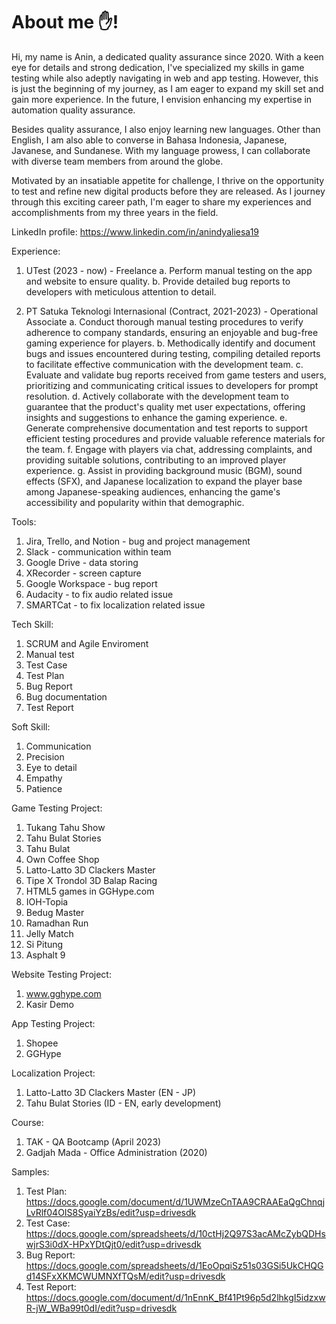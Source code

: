 # About me ✋!

Hi, my name is Anin, a dedicated quality assurance since 2020. With a keen eye for details and strong dedication, I've specialized my skills in game testing while also adeptly navigating in web and app testing. However, this is just the beginning of my journey, as I am eager to expand my skill set and gain more experience. In the future, I envision enhancing my expertise in automation quality assurance.

Besides quality assurance, I also enjoy learning new languages. Other than English, I am also able to converse in Bahasa Indonesia, Japanese, Javanese, and Sundanese. With my language prowess, I can collaborate with diverse team members from around the globe.

Motivated by an insatiable appetite for challenge, I thrive on the opportunity to test and refine new digital products before they are released. As I journey through this exciting career path, I'm eager to share my experiences and accomplishments from my three years in the field.


LinkedIn profile: https://www.linkedin.com/in/anindyaliesa19

Experience:
1. UTest (2023 - now) - Freelance
a. Perform manual testing on the app and website to ensure quality.
b. Provide detailed bug reports to developers with meticulous attention to detail.

2. PT Satuka Teknologi Internasional (Contract, 2021-2023) - Operational Associate
a. Conduct thorough manual testing procedures to verify adherence to company standards, ensuring an enjoyable and bug-free gaming experience for players.
b. Methodically identify and document bugs and issues encountered during testing, compiling detailed reports to facilitate effective communication with the development team.
c. Evaluate and validate bug reports received from game testers and users, prioritizing and communicating critical issues to developers for prompt resolution.
d. Actively collaborate with the development team to guarantee that the product's quality met user expectations, offering insights and suggestions to enhance the gaming experience.
e. Generate comprehensive documentation and test reports to support efficient testing procedures and provide valuable reference materials for the team.
f. Engage with players via chat, addressing complaints, and providing suitable solutions, contributing to an improved player experience. 
g. Assist in providing background music (BGM), sound effects (SFX), and Japanese localization to expand the player base among Japanese-speaking audiences, enhancing the game's accessibility and popularity within that demographic.

Tools:
1. Jira, Trello, and Notion - bug and project management
2. Slack - communication within team
3. Google Drive - data storing
4. XRecorder - screen capture
5. Google Workspace - bug report
6. Audacity - to fix audio related issue
7. SMARTCat - to fix localization related issue

Tech Skill:
1. SCRUM and Agile Enviroment
2. Manual test
3. Test Case
4. Test Plan
5. Bug Report
6. Bug documentation
7. Test Report

Soft Skill:
1. Communication
2. Precision
3. Eye to detail
4. Empathy
5. Patience

Game Testing Project:
1. Tukang Tahu Show
2. Tahu Bulat Stories
3. Tahu Bulat
4. Own Coffee Shop
5. Latto-Latto 3D Clackers Master
6. Tipe X Trondol 3D Balap Racing
7. HTML5 games in GGHype.com
8. IOH-Topia
9. Bedug Master
10. Ramadhan Run
11. Jelly Match
12. Si Pitung
13. Asphalt 9

Website Testing Project:
1. www.gghype.com
2. Kasir Demo

App Testing Project:
1. Shopee
2. GGHype

Localization Project:
1. Latto-Latto 3D Clackers Master (EN - JP) 
2. Tahu Bulat Stories (ID - EN, early development) 

Course:
1. TAK - QA Bootcamp (April 2023) 
2. Gadjah Mada - Office Administration (2020) 

Samples:
1. Test Plan: https://docs.google.com/document/d/1UWMzeCnTAA9CRAAEaQgChnqjLvRlf04OIS8SyaiYzBs/edit?usp=drivesdk
2. Test Case: https://docs.google.com/spreadsheets/d/10ctHj2Q97S3acAMcZybQDHswjrS3i0dX-HPxYDtQjt0/edit?usp=drivesdk
3. Bug Report: https://docs.google.com/spreadsheets/d/1EoOpqiSz51s03GSi5UkCHQGd14SFxXKMCWUMNXfTQsM/edit?usp=drivesdk
4. Test Report: https://docs.google.com/document/d/1nEnnK_Bf41Pt96p5d2lhkgI5idzxwR-jW_WBa99t0dI/edit?usp=drivesdk
